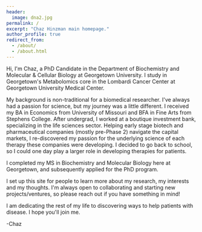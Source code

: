 ```yaml
---
header:
  image: dna2.jpg
permalink: /
excerpt: "Chaz Hinzman main homepage."
author_profile: true
redirect_from: 
  - /about/
  - /about.html
---
```


Hi, I'm Chaz, a PhD Candidate in the Department of Biochemistry and Molecular & Cellular Biology at Georgetown University. I study in Georgetown's Metabolomics core in the Lombardi Cancer Center at Georgetown University Medical Center. 

My background is non-traditional for a biomedical researcher. I've always had a passion for science, but my journey was a little different. I received my BA in Economics from University of Missouri and BFA in Fine Arts from Stephens College. After undergrad, I worked at a boutique investment bank, specializing in the life sciences sector. Helping early stage biotech and pharmaceutical companies (mostly pre-Phase 2) navigate the capital markets, I re-discovered my passion for the underlying science of each therapy these companies were developing. I decided to go back to school, so I could one day play a larger role in developing therapies for patients. 

I completed my MS in Biochemistry and Molecular Biology here at Georgetown, and subsequently applied for the PhD program. 

I set up this site for people to learn more about my research, my interests and my thoughts. I'm always open to collaborating and starting new projects/ventures, so please reach out if you have something in mind!

I am dedicating the rest of my life to discovering ways to help patients with disease. I hope you'll join me.

-Chaz 

<!-- # Recruiting
If you want to join a young but aspiring lab please check out [Apply](apply/){: .btn .btn--success}.   
I welcome applications for a Computational Biology PostDoc, who is motivated and interested in the dynamics of genomes to improve our understanding of SVs. We benefit from a thrilling environment here at the Human Genome Sequencing Center at Baylor College of Medicine. -->


<!-- # Recent News -->

<!-- + Preprint:  [xAtlas: Scalable small variant calling across heterogeneous next-generation sequencing experiments](https://www.biorxiv.org/content/early/2018/04/05/295071) -->

<!-- + Preprint:  [Detection of GBA missense mutations and other variants using the Oxford Nanopore MinION](https://www.biorxiv.org/content/early/2018/04/03/288068) -->

<!-- + Published: [Piercing the dark matter: bioinformatics of long-range sequencing and mapping](https://www.nature.com/articles/s41576-018-0003-4?WT.feed_name=subjects_biological-sciences) -->

<!-- + Published: [LRSim: a Linked Reads Simulator generating insights for better genome partitioning](http://www.sciencedirect.com/science/article/pii/S2001037017300855) -->

